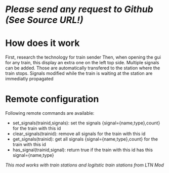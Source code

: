 # *_Please send any request to Github (See Source URL!)_*
# How does it work
First, research the technology for train sender
Then, when opening the gui for any train, this display an extra one on the left top side. Multiple signals can be added. Those are automatically transfered to the station where the train stops. Signals modified while the train is waiting at the station are immediatly propagated

# Remote configuration
Following remote commands are available:
- set_signals(trainid,signals): set the signals {signal={name,type},count} for the train with this id
- clear_signals(trainid): remove all signals for the train with this id
- get_signals(trainid): get all signals {signal={name,type},count} for the train with this id
- has_signal(trainid,signal): return true if the train with this id has this signal={name,type}

_This mod works with train stations and logitstic train stations from LTN Mod_